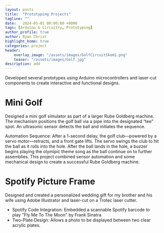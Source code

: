```yaml
---
layout: posts
title:  "Prototyping Projects"
tagline: ""
date:   2024-05-01 00:00:00 +0000
tags: [Arduino & Circuitry, Prototyping]
author_profile: true
author: Ryan Christ
highlight_home: true
categories: project
header:
    overlay_image: "/assets/images/GolfCircuitSkem1.png"
    teaser: "/assets/images/Golf.jpg"
description: add
---
```

Developed several prototypes using Arduino microcontrollers and laser-cut components to create interactive and functional designs.

# Mini Golf
Designed a mini golf simulator as part of a larger Rube Goldberg machine. The mechanism positions the golf ball via a pipe into the designated “tee” spot. An ultrasonic sensor detects the ball and initiates the sequence.

Automation Sequence: After a 1-second delay, the golf club—powered by a servo motor—retracts, and a front gate lifts. The servo swings the club to hit the ball as it rolls into the hole. After the ball lands in the hole, a buzzer begins playing the olymipic theme song as the ball continue on to further assemblies. This project combined sensor automation and some mechanical design to create a successful Rube Goldberg machine.

<div id="nanogallery1"></div>
<script>
  $("#nanogallery1").nanogallery2({
  // ### gallery settings ###
  thumbnailHeight:  150,
  thumbnailWidth:   150,
  itemsBaseURL:     '/assets/images/',

  // ### gallery content ###
  items: [
      { src: 'Golf.jpg', srct: 'Golf.jpg' },
      { src: 'GolfCircuitSkem1.png', srct: 'GolfCircuitSkem1.png' },
      { src: 'GolfCircuitSkem2.png', srct: 'GolfCircuitSkem2.png' },
  ]
});
</script>

# Spotify Picture Frame
Designed and created a personalized wedding gift for my brother and his wife using Adobe Illustrator and laser-cut on a Trotec laser cutter.

* Spotify Code Integration: Embedded a scannable Spotify barcode to play "Fly Me To The Moon" by Frank Sinatra
* Two-Plate Design: Allows a photo to be displayed between two clear acrylic plates.

<div id="nanogallery2"></div>
<script>
  $("#nanogallery2").nanogallery2({
  // ### gallery settings ###
  thumbnailHeight:  150,
  thumbnailWidth:   150,
  itemsBaseURL:     '/assets/images/',

  // ### gallery content ###
  items: [
      { src: 'Spotify.gif', srct: 'Spotify.gif' },
      { src: 'SpotifyAI.png', srct: 'SpotifyAI.png' },
  ]
});
</script>